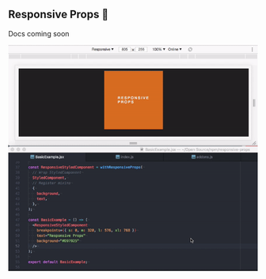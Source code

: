 ## Responsive Props 💅
Docs coming soon

![alt text](https://raw.githubusercontent.com/johnnyBira/responsive-props/master/docs/images/example.gif "Example")
